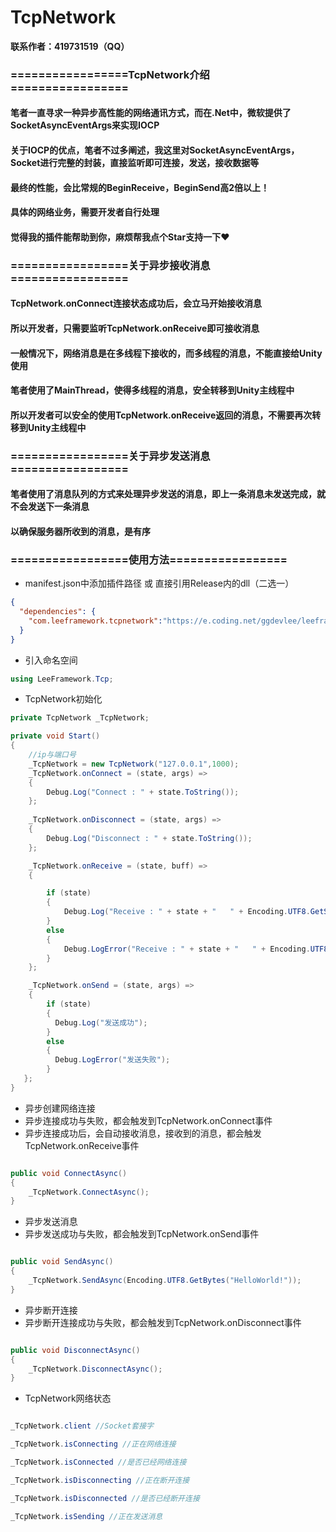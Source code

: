 # TcpNetwork

**联系作者：419731519（QQ）**

### =================TcpNetwork介绍=================
#### 笔者一直寻求一种异步高性能的网络通讯方式，而在.Net中，微软提供了SocketAsyncEventArgs来实现IOCP
#### 关于IOCP的优点，笔者不过多阐述，我这里对SocketAsyncEventArgs，Socket进行完整的封装，直接监听即可连接，发送，接收数据等
#### 最终的性能，会比常规的BeginReceive，BeginSend高2倍以上！
#### 具体的网络业务，需要开发者自行处理
#### 觉得我的插件能帮助到你，麻烦帮我点个Star支持一下❤️

### =================关于异步接收消息=================
#### TcpNetwork.onConnect连接状态成功后，会立马开始接收消息
#### 所以开发者，只需要监听TcpNetwork.onReceive即可接收消息
#### 一般情况下，网络消息是在多线程下接收的，而多线程的消息，不能直接给Unity使用
#### 笔者使用了MainThread，使得多线程的消息，安全转移到Unity主线程中
#### 所以开发者可以安全的使用TcpNetwork.onReceive返回的消息，不需要再次转移到Unity主线程中

### =================关于异步发送消息=================
#### 笔者使用了消息队列的方式来处理异步发送的消息，即上一条消息未发送完成，就不会发送下一条消息
#### 以确保服务器所收到的消息，是有序

### =================使用方法=================
- manifest.json中添加插件路径 或 直接引用Release内的dll（二选一）
```json
{
  "dependencies": {
	"com.leeframework.tcpnetwork":"https://e.coding.net/ggdevlee/leeframework/TcpNetwork.git#1.0.1"
  }
}
```

- 引入命名空间
```csharp
using LeeFramework.Tcp;
```

- TcpNetwork初始化
```csharp
private TcpNetwork _TcpNetwork;

private void Start()
{    
	//ip与端口号
    _TcpNetwork = new TcpNetwork("127.0.0.1",1000);
    _TcpNetwork.onConnect = (state, args) =>
    {
        Debug.Log("Connect : " + state.ToString());
    };
    
    _TcpNetwork.onDisconnect = (state, args) =>
    {
        Debug.Log("Disconnect : " + state.ToString());
    };

    _TcpNetwork.onReceive = (state, buff) =>
    {

        if (state)
        {
            Debug.Log("Receive : " + state + "   " + Encoding.UTF8.GetString(buff));
        }
        else
        {
            Debug.LogError("Receive : " + state + "   " + Encoding.UTF8.GetString(buff));
        }
    };

    _TcpNetwork.onSend = (state, args) =>
    {
        if (state)
        {
          Debug.Log("发送成功");
        }
        else
        {
          Debug.LogError("发送失败");
        }
   };
}        
```

- 异步创建网络连接
- 异步连接成功与失败，都会触发到TcpNetwork.onConnect事件
- 异步连接成功后，会自动接收消息，接收到的消息，都会触发TcpNetwork.onReceive事件
```csharp

public void ConnectAsync()
{
    _TcpNetwork.ConnectAsync();
}

```

- 异步发送消息
- 异步发送成功与失败，都会触发到TcpNetwork.onSend事件
```csharp

public void SendAsync()
{
    _TcpNetwork.SendAsync(Encoding.UTF8.GetBytes("HelloWorld!"));
}

```

- 异步断开连接
- 异步断开连接成功与失败，都会触发到TcpNetwork.onDisconnect事件

```csharp

public void DisconnectAsync()
{
    _TcpNetwork.DisconnectAsync();
}

```

- TcpNetwork网络状态
```csharp

_TcpNetwork.client //Socket套接字

_TcpNetwork.isConnecting //正在网络连接

_TcpNetwork.isConnected //是否已经网络连接

_TcpNetwork.isDisconnecting //正在断开连接

_TcpNetwork.isDisconnected //是否已经断开连接

_TcpNetwork.isSending //正在发送消息

```
        
